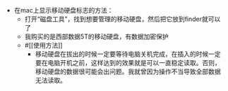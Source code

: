 - 在mac上显示移动硬盘标志的方法：
    - 打开“磁盘工具”，找到想要管理的移动硬盘，然后把它放到finder就可以了
    - 我购买的是西部数据5T的移动硬盘，有数据加密保护
    - #[[使用方法]]
        - 移动硬盘在拔出的时候一定要等待电脑关机完成，在插入的时候一定要在电脑开机之前，这样达到的效果就是可以一直稳定读取。否则，移动硬盘的数据很可能会出问题。我就曾因为操作不当导致全部数据无法读取。
